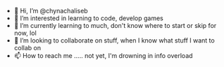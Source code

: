 - 👋 Hi, I’m @chynachaliseb
- 👀 I’m interested in learning to code, develop games
- 🌱 I’m currently learning to much, don't know where to start or skip for now, lol
- 💞️ I’m looking to collaborate on stuff, when I know what stuff I want to collab on
- 📫 How to reach me ..... not yet, I'm drowning in info overload

<!---
chynachaliseb/chynachaliseb is a ✨ special ✨ repository because its `README.md` (this file) appears on your GitHub profile.
You can click the Preview link to take a look at your changes.
--->
